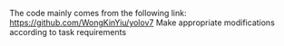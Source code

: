 The code mainly comes from the following link:
https://github.com/WongKinYiu/yolov7
Make appropriate modifications according to task requirements